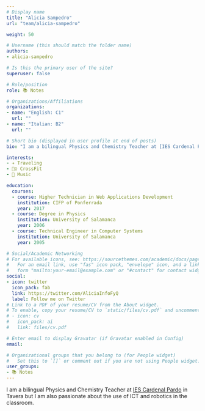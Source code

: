 ```yaml
---
# Display name
title: "Alicia Sampedro"
url: "team/alicia-sampedro"

weight: 50

# Username (this should match the folder name)
authors:
- alicia-sampedro

# Is this the primary user of the site?
superuser: false

# Role/position
role: 📚 Notes

# Organizations/Affiliations
organizations:
- name: "English: C1"
  url: ""
- name: "Italian: B2"
  url: ""  

# Short bio (displayed in user profile at end of posts)
bio: "I am a bilingual Physics and Chemistry Teacher at [IES Cardenal Pardo](http://iescardenalpardotavera.centros.educa.jcyl.es/sitio/index.cgi) in Tavera but I am also passionate about the use of ICT and robotics in the classroom."

interests:
- ✈️ Traveling
- 🏋️‍♀️ CrossFit
- 🎵 Music

education:
  courses:
  - course: Higher Technician in Web Applications Development
    institution: CIFP of Ponferrada
    year: 2017
  - course: Degree in Physics
    institution: University of Salamanca
    year: 2006
  - course: Technical Engineer in Computer Systems
    institution: University of Salamanca
    year: 2005

# Social/Academic Networking
# For available icons, see: https://sourcethemes.com/academic/docs/page-builder/#icons
#   For an email link, use "fas" icon pack, "envelope" icon, and a link in the
#   form "mailto:your-email@example.com" or "#contact" for contact widget.
social:
- icon: twitter
  icon_pack: fab
  link: https://twitter.com/AliciaInfoFyQ
  label: Follow me on Twitter
# Link to a PDF of your resume/CV from the About widget.
# To enable, copy your resume/CV to `static/files/cv.pdf` and uncomment the lines below.
# - icon: cv
#   icon_pack: ai
#   link: files/cv.pdf

# Enter email to display Gravatar (if Gravatar enabled in Config)
email:

# Organizational groups that you belong to (for People widget)
#   Set this to `[]` or comment out if you are not using People widget.
user_groups:
- 📚 Notes
---
```


I am a bilingual Physics and Chemistry Teacher at [IES Cardenal Pardo](http://iescardenalpardotavera.centros.educa.jcyl.es/sitio/index.cgi) in Tavera but I am also passionate about the use of ICT and robotics in the classroom.